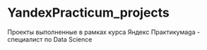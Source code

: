 # YandexPracticum_projects
Проекты выполненные в рамках курса Яндекс Практикумаga - специалист по Data Science
